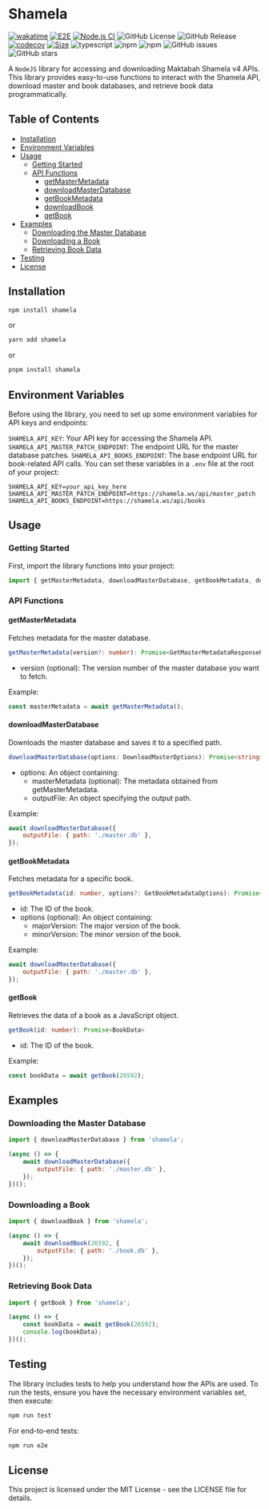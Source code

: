 # Shamela

[![wakatime](https://wakatime.com/badge/user/a0b906ce-b8e7-4463-8bce-383238df6d4b/project/faef70ab-efdb-448b-ab83-0fc66c95888e.svg)](https://wakatime.com/badge/user/a0b906ce-b8e7-4463-8bce-383238df6d4b/project/faef70ab-efdb-448b-ab83-0fc66c95888e) [![E2E](https://github.com/ragaeeb/shamela/actions/workflows/e2e.yml/badge.svg)](https://github.com/ragaeeb/shamela/actions/workflows/e2e.yml) [![Node.js CI](https://github.com/ragaeeb/shamela/actions/workflows/build.yml/badge.svg)](https://github.com/ragaeeb/shamela/actions/workflows/build.yml) ![GitHub License](https://img.shields.io/github/license/ragaeeb/shamela) ![GitHub Release](https://img.shields.io/github/v/release/ragaeeb/shamela) [![codecov](https://codecov.io/gh/ragaeeb/shamela/graph/badge.svg?token=PK55V1R324)](https://codecov.io/gh/ragaeeb/shamela) [![Size](https://deno.bundlejs.com/badge?q=shamela@1.0.3)](https://bundlejs.com/?q=shamela%401.0.3) ![typescript](https://badgen.net/badge/icon/typescript?icon=typescript&label&color=blue) ![npm](https://img.shields.io/npm/v/shamela) ![npm](https://img.shields.io/npm/dm/shamela) ![GitHub issues](https://img.shields.io/github/issues/ragaeeb/shamela) ![GitHub stars](https://img.shields.io/github/stars/ragaeeb/shamela?style=social)

A `NodeJS` library for accessing and downloading Maktabah Shamela v4 APIs. This library provides easy-to-use functions to interact with the Shamela API, download master and book databases, and retrieve book data programmatically.

## Table of Contents

-   [Installation](#installation)
-   [Environment Variables](#environment-variables)
-   [Usage](#usage)
    -   [Getting Started](#getting-started)
    -   [API Functions](#api-functions)
        -   [getMasterMetadata](#getmastermetadata)
        -   [downloadMasterDatabase](#downloadmasterdatabase)
        -   [getBookMetadata](#getbookmetadata)
        -   [downloadBook](#downloadbook)
        -   [getBook](#getbook)
-   [Examples](#examples)
    -   [Downloading the Master Database](#downloading-the-master-database)
    -   [Downloading a Book](#downloading-a-book)
    -   [Retrieving Book Data](#retrieving-book-data)
-   [Testing](#testing)
-   [License](#license)

## Installation

```bash
npm install shamela
```

or

```bash
yarn add shamela
```

or

```bash
pnpm install shamela
```

## Environment Variables

Before using the library, you need to set up some environment variables for API keys and endpoints:

`SHAMELA_API_KEY`: Your API key for accessing the Shamela API.
`SHAMELA_API_MASTER_PATCH_ENDPOINT`: The endpoint URL for the master database patches.
`SHAMELA_API_BOOKS_ENDPOINT`: The base endpoint URL for book-related API calls.
You can set these variables in a `.env` file at the root of your project:

```dotenv
SHAMELA_API_KEY=your_api_key_here
SHAMELA_API_MASTER_PATCH_ENDPOINT=https://shamela.ws/api/master_patch
SHAMELA_API_BOOKS_ENDPOINT=https://shamela.ws/api/books
```

## Usage

### Getting Started

First, import the library functions into your project:

```javascript
import { getMasterMetadata, downloadMasterDatabase, getBookMetadata, downloadBook, getBook } from 'shamela';
```

### API Functions

#### getMasterMetadata

Fetches metadata for the master database.

```typescript
getMasterMetadata(version?: number): Promise<GetMasterMetadataResponsePayload>

```

-   version (optional): The version number of the master database you want to fetch.

Example:

```javascript
const masterMetadata = await getMasterMetadata();
```

#### downloadMasterDatabase

Downloads the master database and saves it to a specified path.

```typescript
downloadMasterDatabase(options: DownloadMasterOptions): Promise<string>

```

-   options: An object containing:
    -   masterMetadata (optional): The metadata obtained from getMasterMetadata.
    -   outputFile: An object specifying the output path.

Example:

```javascript
await downloadMasterDatabase({
    outputFile: { path: './master.db' },
});
```

#### getBookMetadata

Fetches metadata for a specific book.

```typescript
getBookMetadata(id: number, options?: GetBookMetadataOptions): Promise<GetBookMetadataResponsePayload>
```

-   id: The ID of the book.
-   options (optional): An object containing:
    -   majorVersion: The major version of the book.
    -   minorVersion: The minor version of the book.

Example:

```javascript
await downloadMasterDatabase({
    outputFile: { path: './master.db' },
});
```

#### getBook

Retrieves the data of a book as a JavaScript object.

```typescript
getBook(id: number): Promise<BookData>
```

-   id: The ID of the book.

Example:

```javascript
const bookData = await getBook(26592);
```

## Examples

### Downloading the Master Database

```javascript
import { downloadMasterDatabase } from 'shamela';

(async () => {
    await downloadMasterDatabase({
        outputFile: { path: './master.db' },
    });
})();
```

### Downloading a Book

```javascript
import { downloadBook } from 'shamela';

(async () => {
    await downloadBook(26592, {
        outputFile: { path: './book.db' },
    });
})();
```

### Retrieving Book Data

```javascript
import { getBook } from 'shamela';

(async () => {
    const bookData = await getBook(26592);
    console.log(bookData);
})();
```

## Testing

The library includes tests to help you understand how the APIs are used. To run the tests, ensure you have the necessary environment variables set, then execute:

```bash
npm run test
```

For end-to-end tests:

```bash
npm run e2e
```

## License

This project is licensed under the MIT License - see the LICENSE file for details.
